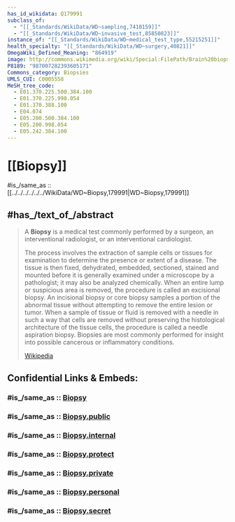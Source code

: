 ```yaml
---
has_id_wikidata: Q179991
subclass_of:
  - "[[_Standards/WikiData/WD~sampling,7410159]]"
  - "[[_Standards/WikiData/WD~invasive_test,85850823]]"
instance_of: "[[_Standards/WikiData/WD~medical_test_type,55215251]]"
health_specialty: "[[_Standards/WikiData/WD~surgery,40821]]"
OmegaWiki_Defined_Meaning: "864919"
image: http://commons.wikimedia.org/wiki/Special:FilePath/Brain%20biopsy%20under%20stereotaxy.jpg
P8189: "987007282393605171"
Commons_category: Biopsies
UMLS_CUI: C0005558
MeSH_tree_code:
  - E01.370.225.500.384.100
  - E01.370.225.998.054
  - E01.370.388.100
  - E04.074
  - E05.200.500.384.100
  - E05.200.998.054
  - E05.242.384.100
---
```


# [[Biopsy]] 

#is_/same_as :: [[../../../../../../WikiData/WD~Biopsy,179991|WD~Biopsy,179991]] 

## #has_/text_of_/abstract 

> A **Biopsy** is a medical test commonly performed by a surgeon, 
> an interventional radiologist, or an interventional cardiologist. 
> 
> The process involves the extraction of sample cells or tissues for examination to determine the presence or extent of a disease. The tissue is then fixed, dehydrated, embedded, sectioned, stained and mounted before it is generally examined under a microscope by a pathologist; it may also be analyzed chemically. When an entire lump or suspicious area is removed, the procedure is called an excisional biopsy. An incisional biopsy or core biopsy samples a portion of the abnormal tissue without attempting to remove the entire lesion or tumor. When a sample of tissue or fluid is removed with a needle in such a way that cells are removed without preserving the histological architecture of the tissue cells, the procedure is called a needle aspiration biopsy. Biopsies are most commonly performed for insight into possible cancerous or inflammatory conditions.
>
> [Wikipedia](https://en.wikipedia.org/wiki/Biopsy) 


## Confidential Links & Embeds: 

### #is_/same_as :: [Biopsy](/_Standards/bio/Medicine/Therapy/Biopsy.md) 

### #is_/same_as :: [Biopsy.public](/_public/bio/Medicine/Therapy/Biopsy.public.md) 

### #is_/same_as :: [Biopsy.internal](/_internal/bio/Medicine/Therapy/Biopsy.internal.md) 

### #is_/same_as :: [Biopsy.protect](/_protect/bio/Medicine/Therapy/Biopsy.protect.md) 

### #is_/same_as :: [Biopsy.private](/_private/bio/Medicine/Therapy/Biopsy.private.md) 

### #is_/same_as :: [Biopsy.personal](/_personal/bio/Medicine/Therapy/Biopsy.personal.md) 

### #is_/same_as :: [Biopsy.secret](/_secret/bio/Medicine/Therapy/Biopsy.secret.md)

